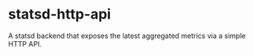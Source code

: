 statsd-http-api
===============

A statsd backend that exposes the latest aggregated metrics via a simple HTTP API.
